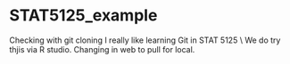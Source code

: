 # STAT5125_example
Checking with git cloning
I really like learning Git in STAT 5125 \\
We do try thjis via R studio. 
Changing in web to pull for local.

